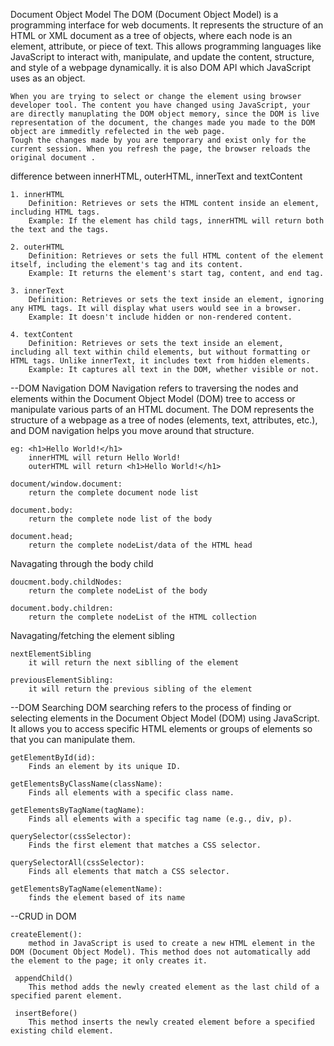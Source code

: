 Document Object Model
    The DOM (Document Object Model) is a programming interface for web documents. It represents the structure of an HTML or XML document as a tree of objects, where each node is an element, attribute, or piece of text. This allows programming languages like JavaScript to interact with, manipulate, and update the content, structure, and style of a webpage dynamically. it is also DOM API which JavaScript uses as an object.

    When you are trying to select or change the element using browser developer tool. The content you have changed using JavaScript, your are directly manuplating the DOM object memory, since the DOM is live representation of the document, the changes made you made to the DOM object are immeditly refelected in the web page.
    Tough the changes made by you are temporary and exist only for the current session. When you refresh the page, the browser reloads the original document .

difference between innerHTML, outerHTML, innerText and textContent

    1. innerHTML
        Definition: Retrieves or sets the HTML content inside an element, including HTML tags.
        Example: If the element has child tags, innerHTML will return both the text and the tags.

    2. outerHTML
        Definition: Retrieves or sets the full HTML content of the element itself, including the element's tag and its content.
        Example: It returns the element's start tag, content, and end tag.

    3. innerText
        Definition: Retrieves or sets the text inside an element, ignoring any HTML tags. It will display what users would see in a browser.
        Example: It doesn't include hidden or non-rendered content.

    4. textContent
        Definition: Retrieves or sets the text inside an element, including all text within child elements, but without formatting or HTML tags. Unlike innerText, it includes text from hidden elements.
        Example: It captures all text in the DOM, whether visible or not.

--DOM Navigation
    DOM Navigation refers to traversing the nodes and elements within the Document Object Model (DOM) tree to access or manipulate various parts of an HTML document. The DOM represents the structure of a webpage as a tree of nodes (elements, text, attributes, etc.), and DOM navigation helps you move around that structure.

    eg: <h1>Hello World!</h1>
        innerHTML will return Hello World!
        outerHTML will return <h1>Hello World!</h1>

    document/window.document:
        return the complete document node list

    document.body:
        return the complete node list of the body

    document.head;
        return the complete nodeList/data of the HTML head

Navagating through the body child

    doucment.body.childNodes:
        return the complete nodeList of the body

    document.body.children:
        return the complete nodeList of the HTML collection

Navagating/fetching the element sibling

    nextElementSibling
        it will return the next siblling of the element

    previousElementSibling:
        it will return the previous sibling of the element

--DOM Searching
    DOM searching refers to the process of finding or selecting elements in the Document Object Model (DOM) using JavaScript. It allows you to access specific HTML elements or groups of elements so that you can manipulate them.

    getElementById(id): 
        Finds an element by its unique ID.
    
    getElementsByClassName(className): 
        Finds all elements with a specific class name.
    
    getElementsByTagName(tagName): 
        Finds all elements with a specific tag name (e.g., div, p).
    
    querySelector(cssSelector): 
        Finds the first element that matches a CSS selector.
    
    querySelectorAll(cssSelector): 
        Finds all elements that match a CSS selector.

    getElementsByTagName(elementName):
        finds the element based of its name

--CRUD in DOM

    createElement():
        method in JavaScript is used to create a new HTML element in the DOM (Document Object Model). This method does not automatically add the element to the page; it only creates it.
    
     appendChild()
        This method adds the newly created element as the last child of a specified parent element.

     insertBefore()
        This method inserts the newly created element before a specified existing child element.
